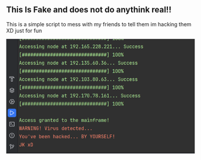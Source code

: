 ## This Is Fake and does not do anythink real!!

This is a simple script to mess with my friends to tell them im hacking them XD
just for fun

![image](/img/scnst.png)
